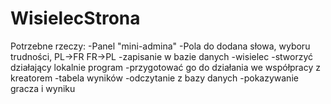 # WisielecStrona

Potrzebne rzeczy:
-Panel "mini-admina"
	-Pola do dodana słowa, wyboru trudności, PL->FR FR->PL
	-zapisanie w bazie danych
-wisielec
	-stworzyć działający lokalnie program
	-przygotować go do działania we współpracy z kreatorem
-tabela wyników
	-odczytanie z bazy danych
	-pokazywanie gracza i wyniku